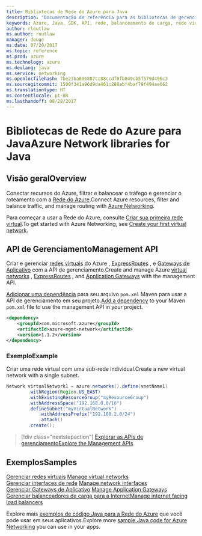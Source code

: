 ```yaml
---
title: Bibliotecas de Rede do Azure para Java
description: "Documentação de referência para as bibliotecas de gerenciamento de Rede do Azure de Java"
keywords: Azure, Java, SDK, API, rede, balanceamento de carga, rede virtual, sub-rede
author: rloutlaw
ms.author: routlaw
manager: douge
ms.date: 07/20/2017
ms.topic: reference
ms.prod: azure
ms.technology: azure
ms.devlang: java
ms.service: networking
ms.openlocfilehash: 7be23ba896887cc88ccdf0fb049cb5f579d496c3
ms.sourcegitcommit: 1500f341a96d9da461c288abf4baf79f494ae662
ms.translationtype: HT
ms.contentlocale: pt-BR
ms.lasthandoff: 08/28/2017
---
```

# <a name="azure-network-libraries-for-java"></a><span data-ttu-id="1e638-104">Bibliotecas de Rede do Azure para Java</span><span class="sxs-lookup"><span data-stu-id="1e638-104">Azure Network libraries for Java</span></span>

## <a name="overview"></a><span data-ttu-id="1e638-105">Visão geral</span><span class="sxs-lookup"><span data-stu-id="1e638-105">Overview</span></span>

<span data-ttu-id="1e638-106">Conectar recursos do Azure, filtrar e balancear o tráfego e gerenciar o roteamento com a [Rede do Azure](/azure/networking/networking-overview).</span><span class="sxs-lookup"><span data-stu-id="1e638-106">Connect Azure resources, filter and balance traffic, and manage routing with [Azure Networking](/azure/networking/networking-overview).</span></span>

<span data-ttu-id="1e638-107">Para começar a usar a Rede do Azure, consulte [Criar sua primeira rede virtual](/azure/virtual-network/virtual-network-get-started-vnet-subnet).</span><span class="sxs-lookup"><span data-stu-id="1e638-107">To get started with Azure Networking, see [Create your first virtual network](/azure/virtual-network/virtual-network-get-started-vnet-subnet).</span></span>

## <a name="management-api"></a><span data-ttu-id="1e638-108">API de Gerenciamento</span><span class="sxs-lookup"><span data-stu-id="1e638-108">Management API</span></span>

<span data-ttu-id="1e638-109">Criar e gerenciar [redes virtuais](/azure/virtual-network/virtual-networks-overview) do Azure , [ExpressRoutes](/azure/expressroute/) , e [Gateways de Aplicativo](/azure/application-gateway/) com a API de gerenciamento.</span><span class="sxs-lookup"><span data-stu-id="1e638-109">Create and manage Azure [virtual networks](/azure/virtual-network/virtual-networks-overview) , [ExpressRoutes](/azure/expressroute/) , and [Application Gateways](/azure/application-gateway/) with the management API.</span></span>

<span data-ttu-id="1e638-110">[Adicionar uma dependência](https://maven.apache.org/guides/getting-started/index.html#How_do_I_use_external_dependencies) para seu arquivo `pom.xml` Maven para usar a API de gerenciamento em seu projeto.</span><span class="sxs-lookup"><span data-stu-id="1e638-110">[Add a dependency](https://maven.apache.org/guides/getting-started/index.html#How_do_I_use_external_dependencies) to your Maven `pom.xml` file to use the management API in your project.</span></span>  

```XML
<dependency>
    <groupId>com.microsoft.azure</groupId>
    <artifactId>azure-mgmt-network</artifactId>
    <version>1.1.2</version>
</dependency>
```   

### <a name="example"></a><span data-ttu-id="1e638-111">Exemplo</span><span class="sxs-lookup"><span data-stu-id="1e638-111">Example</span></span>

<span data-ttu-id="1e638-112">Criar uma rede virtual com uma sub-rede individual.</span><span class="sxs-lookup"><span data-stu-id="1e638-112">Create a new virtual network with a single subnet.</span></span>

```java
Network virtualNetwork1 = azure.networks().define(vnetName1)
        .withRegion(Region.US_EAST)
        .withExistingResourceGroup("myResourceGroup")
        .withAddressSpace("192.168.0.0/16")
        .defineSubnet("myVirtualNetwork")
            .withAddressPrefix("192.168.2.0/24")
            .attach()
        .create();
```

> [!div class="nextstepaction"]
> [<span data-ttu-id="1e638-113">Explorar as APIs de gerenciamento</span><span class="sxs-lookup"><span data-stu-id="1e638-113">Explore the Management APIs</span></span>](/java/api/overview/azure/networking/managementapi)

## <a name="samples"></a><span data-ttu-id="1e638-114">Exemplos</span><span class="sxs-lookup"><span data-stu-id="1e638-114">Samples</span></span>

<span data-ttu-id="1e638-115">[Gerenciar redes virtuais](https://github.com/Azure-Samples/network-java-manage-virtual-network) </span><span class="sxs-lookup"><span data-stu-id="1e638-115">[Manage virtual networks](https://github.com/Azure-Samples/network-java-manage-virtual-network) </span></span>  
<span data-ttu-id="1e638-116">[Gerenciar interfaces de rede](https://github.com/Azure-Samples/network-java-manage-network-interface) </span><span class="sxs-lookup"><span data-stu-id="1e638-116">[Manage network interfaces](https://github.com/Azure-Samples/network-java-manage-network-interface) </span></span>  
<span data-ttu-id="1e638-117">[Gerenciar Gateways de Aplicativo](https://github.com/Azure-Samples/application-gateway-java-manage-simple-application-gateways) </span><span class="sxs-lookup"><span data-stu-id="1e638-117">[Manage Application Gateways](https://github.com/Azure-Samples/application-gateway-java-manage-simple-application-gateways) </span></span>  
[<span data-ttu-id="1e638-118">Gerenciar balanceadores de carga para a Internet</span><span class="sxs-lookup"><span data-stu-id="1e638-118">Manage internet facing load balancers</span></span>](https://github.com/Azure-Samples/network-java-manage-internet-facing-load-balancers)   

<span data-ttu-id="1e638-119">Explore mais [exemplos de código Java para a Rede do Azure](https://azure.microsoft.com/resources/samples/?platform=java&term=network) que você pode usar em seus aplicativos.</span><span class="sxs-lookup"><span data-stu-id="1e638-119">Explore more [sample Java code for Azure Networking](https://azure.microsoft.com/resources/samples/?platform=java&term=network) you can use in your apps.</span></span>
